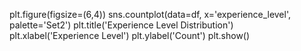 plt.figure(figsize=(6,4))
sns.countplot(data=df, x='experience_level', palette='Set2')
plt.title('Experience Level Distribution')
plt.xlabel('Experience Level')
plt.ylabel('Count')
plt.show()


